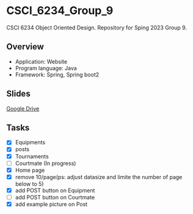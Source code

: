 # CSCI_6234_Group_9
CSCI 6234 Object Oriented Design. Repository for Sping 2023 Group 9. 

## Overview
* Application: Website
* Program language: Java
* Framework: Spring, Spring boot2


## Slides
[Google Drive](https://docs.google.com/presentation/d/1lF3PdN1U0-0lVJ-0RPXKd3fob1CUjmEDquPwAA-aUbM/edit?usp=sharing)

## Tasks
- [x] Equipments
- [x] posts
- [x] Tournaments
- [ ] Courtmate (In progress)
- [x] Home page
- [x] remove 10/page(ps: adjust datasize and limite the number of page below to 5)
- [x] add POST button on Equipment
- [ ] add POST button on Courtmate
- [x] add example picture on Post
